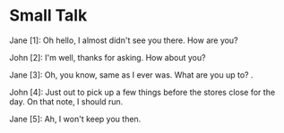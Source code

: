 # Small Talk

Jane [1]: Oh hello, I almost didn't see you there. How are you?

John [2]: I'm well, thanks for asking. How about you?

Jane [3]: Oh, you know, same as I ever was. What are you up to?
.

John [4]: Just out to pick up a few things before the stores close for the day. On that note, I should run.

Jane [5]: Ah, I won't keep you then.
